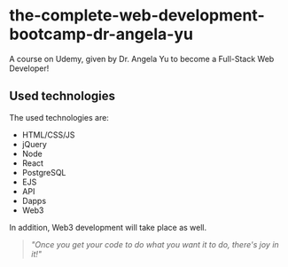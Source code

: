 # the-complete-web-development-bootcamp-dr-angela-yu
A course on Udemy, given by Dr. Angela Yu to become a Full-Stack Web Developer!

## Used technologies
The used technologies are:
+ HTML/CSS/JS
+ jQuery
+ Node
+ React
+ PostgreSQL
+ EJS
+ API
+ Dapps
+ Web3

In addition, Web3 development will take place as well.

> *"Once you get your code to do what you want it to do, there's joy in it!"*